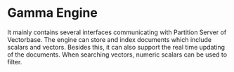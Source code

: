 # Gamma Engine
It mainly contains several interfaces communicating with Partition Server of Vectorbase. The engine can store and index documents which include scalars and vectors. Besides this, it can also support the real time updating of the documents. When searching vectors, numeric scalars can be used to filter. 


 
